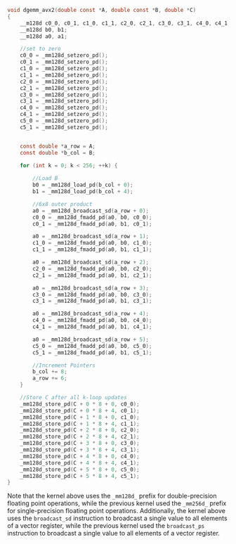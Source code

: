```c
void dgemm_avx2(double const *A, double const *B, double *C)
{
    __m128d c0_0, c0_1, c1_0, c1_1, c2_0, c2_1, c3_0, c3_1, c4_0, c4_1, c5_0, c5_1;
    __m128d b0, b1;
    __m128d a0, a1;

    //set to zero
    c0_0 = _mm128d_setzero_pd();
    c0_1 = _mm128d_setzero_pd();
    c1_0 = _mm128d_setzero_pd();
    c1_1 = _mm128d_setzero_pd();
    c2_0 = _mm128d_setzero_pd();
    c2_1 = _mm128d_setzero_pd();
    c3_0 = _mm128d_setzero_pd();
    c3_1 = _mm128d_setzero_pd();
    c4_0 = _mm128d_setzero_pd();
    c4_1 = _mm128d_setzero_pd();
    c5_0 = _mm128d_setzero_pd();
    c5_1 = _mm128d_setzero_pd();


    const double *a_row = A;
    const double *b_col = B;

    for (int k = 0; k < 256; ++k) {
    
        //Load B
        b0 = _mm128d_load_pd(b_col + 0);
        b1 = _mm128d_load_pd(b_col + 4);

        //6x8 outer product
        a0 = _mm128d_broadcast_sd(a_row + 0);
        c0_0 = _mm128d_fmadd_pd(a0, b0, c0_0);
        c0_1 = _mm128d_fmadd_pd(a0, b1, c0_1);

        a0 = _mm128d_broadcast_sd(a_row + 1);
        c1_0 = _mm128d_fmadd_pd(a0, b0, c1_0);
        c1_1 = _mm128d_fmadd_pd(a0, b1, c1_1);

        a0 = _mm128d_broadcast_sd(a_row + 2);
        c2_0 = _mm128d_fmadd_pd(a0, b0, c2_0);
        c2_1 = _mm128d_fmadd_pd(a0, b1, c2_1);

        a0 = _mm128d_broadcast_sd(a_row + 3);
        c3_0 = _mm128d_fmadd_pd(a0, b0, c3_0);
        c3_1 = _mm128d_fmadd_pd(a0, b1, c3_1);

        a0 = _mm128d_broadcast_sd(a_row + 4);
        c4_0 = _mm128d_fmadd_pd(a0, b0, c4_0);
        c4_1 = _mm128d_fmadd_pd(a0, b1, c4_1);

        a0 = _mm128d_broadcast_sd(a_row + 5);
        c5_0 = _mm128d_fmadd_pd(a0, b0, c5_0);
        c5_1 = _mm128d_fmadd_pd(a0, b1, c5_1);

        //Increment Pointers
        b_col += 8; 
        a_row += 6;
    }

    //Store C after all k-loop updates
    _mm128d_store_pd(C + 0 * 8 + 0, c0_0);
    _mm128d_store_pd(C + 0 * 8 + 4, c0_1);
    _mm128d_store_pd(C + 1 * 8 + 0, c1_0);
    _mm128d_store_pd(C + 1 * 8 + 4, c1_1);
    _mm128d_store_pd(C + 2 * 8 + 0, c2_0);
    _mm128d_store_pd(C + 2 * 8 + 4, c2_1);
    _mm128d_store_pd(C + 3 * 8 + 0, c3_0);
    _mm128d_store_pd(C + 3 * 8 + 4, c3_1);
    _mm128d_store_pd(C + 4 * 8 + 0, c4_0);
    _mm128d_store_pd(C + 4 * 8 + 4, c4_1);
    _mm128d_store_pd(C + 5 * 8 + 0, c5_0);
    _mm128d_store_pd(C + 5 * 8 + 4, c5_1);
}
```
Note that the kernel above uses the `_mm128d_` prefix for double-precision floating point operations, while the previous kernel used the `_mm256d_` prefix for single-precision floating point operations. Additionally, the kernel above uses the `broadcast_sd` instruction to broadcast a single value to all elements of a vector register, while the previous kernel used the `broadcast_ps` instruction to broadcast a single value to all elements of a vector register.

